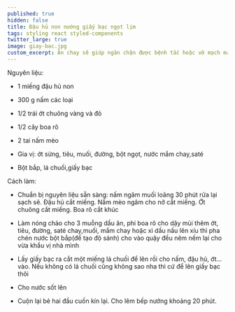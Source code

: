 ```yaml
---
published: true
hidden: false
title: Đậu hủ non nướng giấy bạc ngọt lịm
tags: styling react styled-components
twitter_large: true
image: giay-bac.jpg
custom_excerpt: Ăn chay sẽ giúp ngăn chặn được bệnh tắc hoặc vỡ mạch máu ở người tăng huyết áp, hạn chế tai biến nhồi máu cơ tim.
---
```


Nguyên liệu:

+ 1 miếng đậu hủ non

+ 300 g nấm các loại

+ 1/2 trái ớt chuông vàng và đỏ

+ 1/2 cây boa rô

+ 2 tai nấm mèo

+ Gia vị: ớt sừng, tiêu, muối, đường, bột ngọt, nước mắm chay,saté

+ Bột bắp, lá chuối,giấy bạc

Cách làm:

+ Chuẩn bị nguyên liệu sẵn sàng: nấm ngâm muối loãng 30 phút rửa lại sạch sẽ. Đậu hủ cắt miếng. Nấm mèo ngâm cho nở cắt miếng. Ớt chuông cắt miếng. Boa rô cắt khúc

+ Làm nóng chảo cho 3 muỗng dầu ăn, phi boa rô cho dậy mùi thêm ớt, tiêu, đường, saté chay,muối, mắm chay hoặc xì dầu nấu lên xíu thì pha chén nước bột bắp(để tạo độ sánh) cho vào quậy đều nêm nếm lại cho vừa khẩu vị nhà mình

+ Lấy giấy bạc ra cắt một miếng lá chuối để lên rồi cho nấm, đậu hủ, ớt… vào. Nếu không có lá chuối cũng không sao nha thì cứ để lên giấy bạc thôi

+ Cho nước sốt lên

+ Cuộn lại bẻ hai đầu cuốn kín lại. Cho lêm bếp nướng khoảng 20 phút.